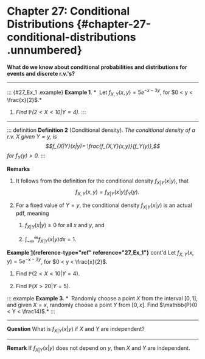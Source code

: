 # Chapter 27: Conditional Distributions {#chapter-27-conditional-distributions .unnumbered}

**What do we know about conditional probabilities and distributions for
events and discrete r.v.'s?**

------------------------------------------------------------------------

::: {#27_Ex_1 .example}
**Example 1**. *  Let $f_{X,Y}(x,y)= 5 e^{-x-3y}$, for
$0 < y < \frac{x}{2}$.*

1.  *Find $\mathbb{P}(2<X<10|Y=4)$.*
:::

------------------------------------------------------------------------

::: definition
**Definition 2** (Conditional density). *The conditional density of a
r.v. $X$ given $Y=y$, is $$f_{X|Y}(x|y)= \frac{f_{X,Y}(x,y)}{f_Y(y)},$$
for $f_Y(y)> 0$.*
:::

**Remarks**

1.  It follows from the definition for the conditional density
    $f_{X|Y}(x|y)$, that $$f_{X,Y}(x,y)= f_{X|Y}(x|y)f_Y(y).$$

2.  For a fixed value of $Y=y$, the conditional density $f_{X|Y}(x|y)$
    is an actual pdf, meaning

    1.  $f_{X|Y}(x|y)\geq 0$ for all $x$ and $y$, and

    2.  $\displaystyle\int_{-\infty}^{\infty} f_{X|Y}(x|y)dx =1$.

**Example [1](#27_Ex_1){reference-type="ref" reference="27_Ex_1"}**
cont'd Let $f_{X,Y}(x,y)= 5 e^{-x-3y}$, for $0 < y < \frac{x}{2}$.

1.  Find $\mathbb{P}(2<X<10|Y=4)$.

2.  Find $\mathbb{P}(X>20 |Y=5)$.

::: example
**Example 3**. *  Randomly choose a point $X$ from the interval $[0,1]$,
and given $X=x$, randomly choose a point $Y$ from $[0,x]$. Find
$\mathbb{P}(0 < Y < \frac14)$.*
:::

------------------------------------------------------------------------

**Question** What is $f_{X|Y}(x|y)$ if $X$ and $Y$ are independent?

------------------------------------------------------------------------

**Remark** If $f_{X|Y}(x|y)$ does not depend on $y$, then $X$ and $Y$
are independent.
